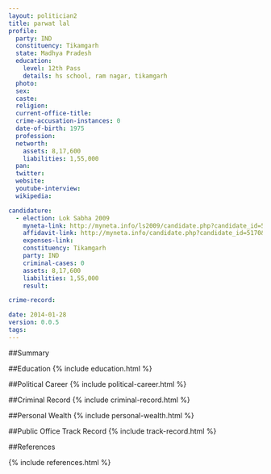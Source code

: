 ```yaml
---
layout: politician2
title: parwat lal
profile: 
  party: IND
  constituency: Tikamgarh
  state: Madhya Pradesh
  education: 
    level: 12th Pass
    details: hs school, ram nagar, tikamgarh
  photo: 
  sex: 
  caste: 
  religion: 
  current-office-title: 
  crime-accusation-instances: 0
  date-of-birth: 1975
  profession: 
  networth: 
    assets: 8,17,600
    liabilities: 1,55,000
  pan: 
  twitter: 
  website: 
  youtube-interview: 
  wikipedia: 

candidature: 
  - election: Lok Sabha 2009
    myneta-link: http://myneta.info/ls2009/candidate.php?candidate_id=5170
    affidavit-link: http://myneta.info/candidate.php?candidate_id=5170&scan=original
    expenses-link: 
    constituency: Tikamgarh 
    party: IND
    criminal-cases: 0
    assets: 8,17,600
    liabilities: 1,55,000
    result:  

crime-record: 

date: 2014-01-28
version: 0.0.5
tags: 
---
```

##Summary


##Education
{% include education.html %}


##Political Career
{% include political-career.html %}


##Criminal Record
{% include criminal-record.html %}


##Personal Wealth
{% include personal-wealth.html %}


##Public Office Track Record
{% include track-record.html %}


##References


{% include references.html %}